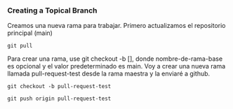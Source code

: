 ### Creating a Topical Branch

Creamos una nueva rama para trabajar. Primero actualizamos el repositorio principal (main)

`git pull`

Para crear una rama, use git checkout -b <nuevo-nombre-de-rama> [<nombre-de-rama-base>], donde nombre-de-rama-base es opcional y el valor predeterminado es main. Voy a crear una nueva rama llamada pull-request-test desde la rama maestra y la enviaré a github.

`git checkout -b pull-request-test`

`git push origin pull-request-test`